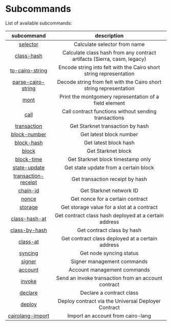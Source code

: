 # Subcommands


List of available subcommands:  

| subcommand                                    | description                                                             |
|:---------------------------------------------:|:-----------------------------------------------------------------------:|
| [selector](selector.md)                       | Calculate selector from name                                            |
| [class-hash](class-hash.md)                   | Calculate class hash from any contract artifacts (Sierra, casm, legacy) |
| [to-cairo-string](to-cairo-string.md)         | Encode string into felt with the Cairo short string representation      |
| [parse-cairo-string](parse-cairo-string.md)   | Decode string from felt with the Cairo short string representation      |
| [mont](mont.md)                               | Print the montgomery representation of a field element                  |
| [call](call.md)                               | Call contract functions without sending transactions                    |
| [transaction](transaction.md)                 | Get Starknet transaction by hash                                        |
| [block-number](block-number.md)               | Get latest block number                                                 |
| [block-hash](block-hash.md)                   | Get latest block hash                                                   |
| [block](block.md)                             | Get Starknet block                                                      |
| [block-time](block-time.md)                   | Get Starknet block timestamp only                                       |
| [state-update](state-update.md)               | Get state update from a certain block                                   |
| [transaction-receipt](transaction-receipt.md) | Get transaction receipt by hash                                         |
| [chain-id](chain-id.md)                       | Get Starknet network ID                                                 |
| [nonce](nonce.md)                             | Get nonce for a certain contract                                        |
| [storage](storage.md)                         | Get storage value for a slot at a contract                              |
| [class-hash-at](class-hash-at.md)             | Get contract class hash deployed at a certain address                   |
| [class-by-hash](class-by-hash.md)             | Get contract class by hash                                              |
| [class-at](class-at.md)                       | Get contract class deployed at a certain address                        |
| [syncing](syncing.md)                         | Get node syncing status                                                 |
| [signer](signer.md)                           | Signer management commands                                              |
| [account](account.md)                         | Account management commands                                             |
| [invoke](invoke.md)                           | Send an invoke transaction from an account contract                     |
| [declare](declare.md)                         | Declare a contract class                                                |
| [deploy](deploy.md)                           | Deploy contract via the Universal Deployer Contract                     |
| [cairolang-import](cairolang-import.md)       | Import an account from cairo-lang                                       |



